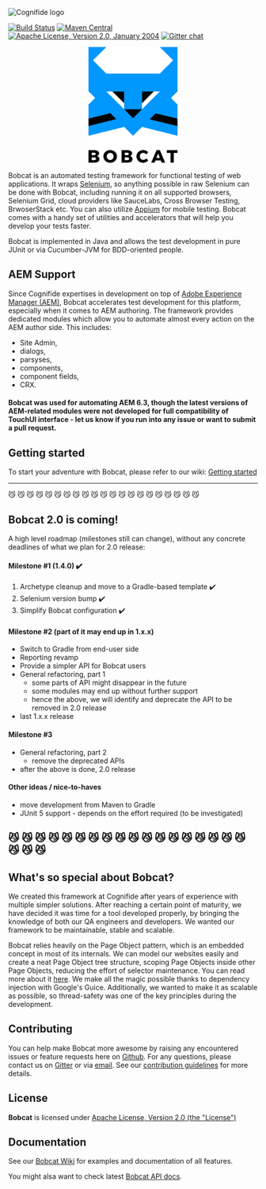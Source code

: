![Cognifide logo](http://cognifide.github.io/images/cognifide-logo.png)

[![Build Status](https://travis-ci.org/Cognifide/bobcat.svg?branch=master)](https://travis-ci.org/Cognifide/bobcat)
[![Maven Central](https://img.shields.io/maven-central/v/com.cognifide.qa.bb/bobcat.svg?label=Maven%20Central)](http://search.maven.org/#search%7Cga%7C1%7Cg%3A%22com.cognifide.qa.bb%22%20AND%20a%3A%22bobcat%22)
[![Apache License, Version 2.0, January 2004](https://img.shields.io/github/license/cognifide/bobcat.svg?label=License)](http://www.apache.org/licenses/)
[![Gitter chat](https://badges.gitter.im/bobcat-framework/Lobby.png)](https://gitter.im/bobcat-framework/Lobby)

<p align="center">
  <img src="assets/bobcat-logo-caption-180x180.png" alt="Bobcat Logo"/>
</p>

Bobcat is an automated testing framework for functional testing of web applications. It wraps [Selenium](https://github.com/SeleniumHQ/selenium), so anything possible in raw Selenium can be done with Bobcat, including running it on all supported browsers, Selenium Grid, cloud providers like SauceLabs, Cross Browser Testing, BrwoserStack etc. You can also utilize [Appium](http://appium.io/) for mobile testing. Bobcat comes with a handy set of utilities and accelerators that will help you develop your tests faster.

Bobcat is implemented in Java and allows the test development in pure JUnit or via Cucumber-JVM for BDD-oriented people.

## AEM Support

Since Cognifide expertises in development on top of [Adobe Experience Manager (AEM)](https://www.adobe.com/marketing-cloud/experience-manager.html), Bobcat accelerates test development for this platform, especially when it comes to AEM authoring. The framework provides dedicated modules which allow you to automate almost every action on the AEM author side. This includes:
- Site Admin,
- dialogs,
- parsyses,
- components,
- component fields,
- CRX.

#### Bobcat was used for automating AEM 6.3, though the latest versions of AEM-related modules were not developed for full compatibility of TouchUI interface - let us know if you run into any issue or want to submit a pull request.

## Getting started

To start your adventure with Bobcat, please refer to our wiki: [Getting started](https://github.com/Cognifide/bobcat/wiki/Getting-Started)

---
:smirk_cat: :smirk_cat: :smirk_cat: :smirk_cat: :smirk_cat: :smirk_cat: :smirk_cat: :smirk_cat: :smirk_cat: :smirk_cat: :smirk_cat: :smirk_cat: :smirk_cat: :smirk_cat: :smirk_cat: :smirk_cat: :smirk_cat: :smirk_cat: :smirk_cat: :smirk_cat: :smirk_cat:
## Bobcat 2.0 is coming!

A high level roadmap (milestones still can change), without any concrete deadlines of what we plan for 2.0 release:

#### Milestone #1 (1.4.0) :heavy_check_mark:
1. Archetype cleanup and move to a Gradle-based template :heavy_check_mark:
2. Selenium version bump :heavy_check_mark:
3. Simplify Bobcat configuration :heavy_check_mark:

#### Milestone #2 (part of it may end up in 1.x.x)
- Switch to Gradle from end-user side
- Reporting revamp
- Provide a simpler API for Bobcat users
- General refactoring, part 1
    - some parts of API might disappear in the future
    - some modules may end up without further support
    - hence the above, we will identify and deprecate the API to be removed in 2.0 release
- last 1.x.x release

#### Milestone #3
- General refactoring, part 2
    - remove the deprecated APIs
- after the above is done, 2.0 release

#### Other ideas / nice-to-haves
- move development from Maven to Gradle
- JUnit 5 support - depends on the effort required (to be investigated)

:smirk_cat: :smirk_cat: :smirk_cat: :smirk_cat: :smirk_cat: :smirk_cat: :smirk_cat: :smirk_cat: :smirk_cat: :smirk_cat: :smirk_cat: :smirk_cat: :smirk_cat: :smirk_cat: :smirk_cat: :smirk_cat: :smirk_cat: :smirk_cat: :smirk_cat: :smirk_cat: :smirk_cat:
---

## What's so special about Bobcat?

We created this framework at Cognifide after years of experience with multiple simpler solutions. After reaching a certain point of maturity, we have decided it was time for a tool developed properly, by bringing the knowledge of both our QA engineers and developers. We wanted our framework to be maintainable, stable and scalable.

Bobcat relies heavily on the Page Object pattern, which is an embedded concept in most of its internals. We can model our websites easily and create a neat Page Object tree structure, scoping Page Objects inside other Page Objects, reducing the effort of selector maintenance. You can read more about it [here](https://github.com/Cognifide/bobcat/wiki/PageObject). We make all the magic possible thanks to dependency injection with Google's Guice. Additionally, we wanted to make it as scalable as possible, so thread-safety was one of the key principles during the development.

## Contributing

You can help make Bobcat more awesome by raising any encountered issues or feature requests here on [Github](https://github.com/Cognifide/bobcat/issues). For any questions, please contact us on [Gitter](https://gitter.im/bobcat-framework/Lobby) or via [email](mailto:bobcat@cognifide.com). See our [contribution guidelines](https://github.com/Cognifide/bobcat/blob/master/CONTRIBUTING.md) for more details.

## License

**Bobcat** is licensed under [Apache License, Version 2.0 (the "License")](https://www.apache.org/licenses/LICENSE-2.0.txt)

## Documentation
See our [Bobcat Wiki](https://github.com/Cognifide/bobcat/wiki) for examples and documentation of all features.

You might alsa want to check latest [Bobcat API docs](https://cognifide.github.io/bobcat/apidocs/1-3-0/).
 
